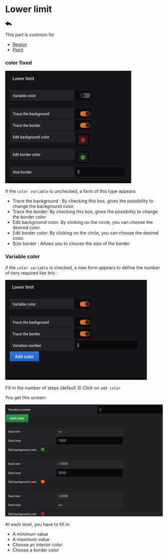 # Lower limit
[![](../../screenshots/other/Go-back.png)](coordinates.md)


This part is common for 

- [Region](coordinates-space-region.md)
- [Point](coordinates-space-point.md)



### color fixed


![lower limit](../../screenshots/editor/coordinates/lower-limit/fixe-color.jpg)

If the `color variable` is unchecked, a form of this type appears


- Trace the background : By checking this box, gives the possibility to change the background color.
- Trace the border: By checking this box, gives the possibility to change the border color
- Edit background color: By clicking on the circle, you can choose the desired color. 
- Edit border color: By clicking on the circle, you can choose the desired color. 
- Size border : Allows you to choose the size of the border 

### Variable color

if the `color variable` is checked, a new form appears to define the number of tiers required like this :

![lower limit](../../screenshots/editor/coordinates/lower-limit/lower-limit-variable.png)

Fill in the number of steps (default 3)
Click on `add color`

You get this screen:

![lower limit](../../screenshots/editor/coordinates/lower-limit/variable-color-input.jpg)

At each level, you have to fill in:

- A minimum value
- A maximum value
- Choose an interior color
- Choose a border color



